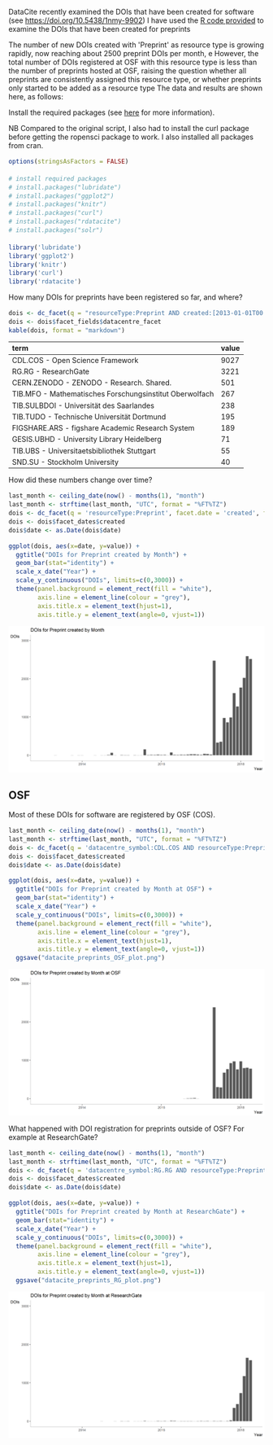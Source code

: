 DataCite recently examined the DOIs that have been created for software (see https://doi.org/10.5438/1nmy-9902)
I have used the [R code provided](https://github.com/datacite/metadata-reports/blob/master/software/index.md) to examine the DOIs that have been created for preprints

The number of new DOIs created with 'Preprint' as resource type is growing rapidly, now reaching about 2500 preprint DOIs per month, e 
However, the total number of DOIs registered at OSF with this resource type is less than the number of preprints hosted at OSF, raising the question whether all preprints are consistently assigned this resource type, or whether preprints only started to be added as a resource type
The data and results are shown here, as follows:



Install the required packages (see [here](https://github.com/ropensci/rdatacite) for more information).

NB Compared to the original script, I also had to install the curl package before getting the ropensci package to work. 
I also installed all packages from cran. 

```r
options(stringsAsFactors = FALSE)

# install required packages
# install.packages("lubridate")
# install.packages("ggplot2")
# install.packages("knitr")
# install.packages("curl")
# install.packages("rdatacite")
# install.packages("solr")

library('lubridate')
library('ggplot2')
library('knitr')
library('curl')
library('rdatacite')
```

How many DOIs for preprints have been registered so far, and where?


```r
dois <- dc_facet(q = "resourceType:Preprint AND created:[2013-01-01T00:00:00Z TO 2018-03-08T23:59:59Z]",facet.field = 'datacentre_facet', facet.sort = 'count', facet.limit = 10)
dois <- dois$facet_fields$datacentre_facet
kable(dois, format = "markdown")
```

|term                                                    |value |
|:-------------------------------------------------------|:-----|
|CDL.COS - Open Science Framework                        |9027  |
|RG.RG - ResearchGate                                    |3221  |
|CERN.ZENODO - ZENODO - Research. Shared.                |501   |
|TIB.MFO - Mathematisches Forschungsinstitut Oberwolfach |267   |
|TIB.SULBDOI - Universität des Saarlandes                |238   |
|TIB.TUDO - Technische Universität Dortmund              |195   |
|FIGSHARE.ARS - figshare Academic Research System        |189   |
|GESIS.UBHD - University Library Heidelberg              |71    |
|TIB.UBS - Universitaetsbibliothek Stuttgart             |55    |
|SND.SU - Stockholm University                           |40    |



How did these numbers change over time?

```r
last_month <- ceiling_date(now() - months(1), "month")
last_month <- strftime(last_month, "UTC", format = "%FT%TZ")
dois <- dc_facet(q = 'resourceType:Preprint', facet.date = 'created', facet.date.start = "2013-01-01T00:00:00Z", facet.date.end = last_month, facet.date.gap = "+1MONTH")
dois <- dois$facet_dates$created
dois$date <- as.Date(dois$date)
```


```r
ggplot(dois, aes(x=date, y=value)) +
  ggtitle("DOIs for Preprint created by Month") +
  geom_bar(stat="identity") + 
  scale_x_date("Year") +
  scale_y_continuous("DOIs", limits=c(0,3000)) +
  theme(panel.background = element_rect(fill = "white"),
        axis.line = element_line(colour = "grey"),
        axis.title.x = element_text(hjust=1),
        axis.title.y = element_text(angle=0, vjust=1))
```

![](figure/datacite_preprints_plot.png)<!-- -->



## OSF

Most of these DOIs for software are registered by OSF (COS). 


```r
last_month <- ceiling_date(now() - months(1), "month")
last_month <- strftime(last_month, "UTC", format = "%FT%TZ")
dois <- dc_facet(q = 'datacentre_symbol:CDL.COS AND resourceType:Preprint', facet.date = 'created', facet.date.start = "2013-01-01T00:00:00Z", facet.date.end = last_month, facet.date.gap = "+1MONTH")
dois <- dois$facet_dates$created
dois$date <- as.Date(dois$date)
```


```r
ggplot(dois, aes(x=date, y=value)) +
  ggtitle("DOIs for Preprint created by Month at OSF") +
  geom_bar(stat="identity") + 
  scale_x_date("Year") +
  scale_y_continuous("DOIs", limits=c(0,3000)) +
  theme(panel.background = element_rect(fill = "white"),
        axis.line = element_line(colour = "grey"),
        axis.title.x = element_text(hjust=1),
        axis.title.y = element_text(angle=0, vjust=1)) 
  ggsave("datacite_preprints_OSF_plot.png") 
```

![](figure/datacite_preprints_OSF_plot.png)<!-- -->

What happened with DOI registration for preprints outside of OSF? For example at ResearchGate?


```r
last_month <- ceiling_date(now() - months(1), "month")
last_month <- strftime(last_month, "UTC", format = "%FT%TZ")
dois <- dc_facet(q = 'datacentre_symbol:RG.RG AND resourceType:Preprint', facet.date = 'created', facet.date.start = "2013-01-01T00:00:00Z", facet.date.end = last_month, facet.date.gap = "+1MONTH")
dois <- dois$facet_dates$created
dois$date <- as.Date(dois$date)
```


```r
ggplot(dois, aes(x=date, y=value)) +
  ggtitle("DOIs for Preprint created by Month at ResearchGate") +
  geom_bar(stat="identity") + 
  scale_x_date("Year") +
  scale_y_continuous("DOIs", limits=c(0,3000)) +
  theme(panel.background = element_rect(fill = "white"),
        axis.line = element_line(colour = "grey"),
        axis.title.x = element_text(hjust=1),
        axis.title.y = element_text(angle=0, vjust=1)) 
  ggsave("datacite_preprints_RG_plot.png") 
```

![](figure/datacite_preprints_RG_plot.png)<!-- -->
